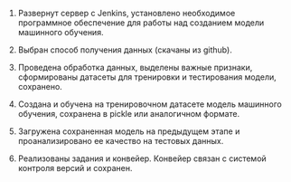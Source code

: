 1. Развернут сервер с Jenkins, установлено необходимое программное обеспечение для работы над созданием модели машинного обучения.

2. Выбран способ получения данных (скачаны из github).

3. Проведена обработка данных, выделены важные признаки, сформированы датасеты для тренировки и тестирования модели, сохранено.

4. Создана и обучена на тренировочном датасете модель машинного обучения, сохранена в pickle или аналогичном формате.

5. Загружена сохраненная модель на предыдущем этапе и проанализировано ее качество на тестовых данных.

6. Реализованы задания и конвейер. Конвейер связан с системой контроля версий и сохранен.
